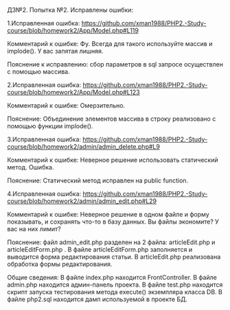 ﻿
ДЗ№2. Попытка №2. Исправлены ошибки:

1.Исправленная ошибка: https://github.com/xman1988/PHP2.-Study-course/blob/homework2/App/Model.php#L119

Комментарий к ошибке: Фу. Всегда для такого используйте массив и implode(). У вас запятая лишняя.

Пояснение к исправлению: сбор параметров в sql запросе осуществлен с помощью массива.

2.Исправленная ошибка: https://github.com/xman1988/PHP2.-Study-course/blob/homework2/App/Model.php#L123

Комментарий к ошибке: Омерзительно.

Пояснение: Объединение элементов массива в строку реализовано с помощью функции implode().

3.Исправленная ошибка: https://github.com/xman1988/PHP2.-Study-course/blob/homework2/admin/admin_delete.php#L9

Комментарий к ошибке: Неверное решение использовать статический метод. Ошибка.

Пояснение: Статический метод исправлен на public function.

4.Исправленная ошибка: https://github.com/xman1988/PHP2.-Study-course/blob/homework2/admin/admin_edit.php#L29

Комментарий к ошибке: Неверное решение в одном файле и форму показывать, и сохранять что-то в базу данных. Вы файлы экономите? У вас на них лимит?

Пояснение: файл admin_edit.php разделен на 2 файла: articleEdit.php и articleEditForm.php . В файле articleEditForm.php заполняется и выводится форма редактирования статьи. В articleEdit.php реализована обработка формы редактирования.

Общие сведения:
В файле index.php находится FrontController.
В файле admin.php находится админ-панель проекта.
В файле test.php находится скрипт запуска тестирования метода execute() экземпляра класса DB.
В файле php2.sql находится дамп используемой в проекте БД.



